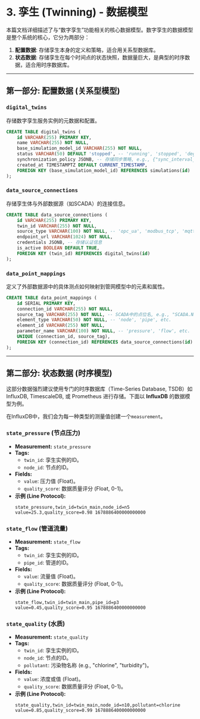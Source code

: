 # 3. 孪生 (Twinning) - 数据模型

本篇文档详细描述了与“数字孪生”功能相关的核心数据模型。数字孪生的数据模型是整个系统的核心，它分为两部分：
1.  **配置数据**: 存储孪生本身的定义和策略，适合用关系型数据库。
2.  **状态数据**: 存储孪生在每个时间点的状态快照，数据量巨大，是典型的时序数据，适合用时序数据库。

---

## 第一部分: 配置数据 (关系型模型)

### `digital_twins`

存储数字孪生服务实例的元数据和配置。

```sql
CREATE TABLE digital_twins (
    id VARCHAR(255) PRIMARY KEY,
    name VARCHAR(255) NOT NULL,
    base_simulation_model_id VARCHAR(255) NOT NULL,
    status VARCHAR(50) DEFAULT 'stopped', -- 'running', 'stopped', 'degraded'
    synchronization_policy JSONB, -- 存储同步策略, e.g., {"sync_interval_seconds": 60, ...}
    created_at TIMESTAMPTZ DEFAULT CURRENT_TIMESTAMP,
    FOREIGN KEY (base_simulation_model_id) REFERENCES simulations(id)
);
```

### `data_source_connections`

存储孪生体与外部数据源（如SCADA）的连接信息。

```sql
CREATE TABLE data_source_connections (
    id VARCHAR(255) PRIMARY KEY,
    twin_id VARCHAR(255) NOT NULL,
    source_type VARCHAR(100) NOT NULL, -- 'opc_ua', 'modbus_tcp', 'mqtt'
    endpoint_url VARCHAR(1024) NOT NULL,
    credentials JSONB, -- 存储认证信息
    is_active BOOLEAN DEFAULT TRUE,
    FOREIGN KEY (twin_id) REFERENCES digital_twins(id)
);
```

### `data_point_mappings`

定义了外部数据源中的具体测点如何映射到管网模型中的元素和属性。

```sql
CREATE TABLE data_point_mappings (
    id SERIAL PRIMARY KEY,
    connection_id VARCHAR(255) NOT NULL,
    source_tag VARCHAR(255) NOT NULL, -- SCADA中的点位名, e.g., "SCADA.Node.Pressure.N5"
    element_type VARCHAR(50) NOT NULL, -- 'node', 'pipe', etc.
    element_id VARCHAR(255) NOT NULL,
    parameter_name VARCHAR(100) NOT NULL, -- 'pressure', 'flow', etc.
    UNIQUE (connection_id, source_tag),
    FOREIGN KEY (connection_id) REFERENCES data_source_connections(id)
);
```

---

## 第二部分: 状态数据 (时序模型)

这部分数据强烈建议使用专门的时序数据库（Time-Series Database, TSDB）如 InfluxDB, TimescaleDB, 或 Prometheus 进行存储。下面以 **InfluxDB** 的数据模型为例。

在InfluxDB中，我们会为每一种类型的测量值创建一个`measurement`。

### `state_pressure` (节点压力)

*   **Measurement:** `state_pressure`
*   **Tags:**
    *   `twin_id`: 孪生实例的ID。
    *   `node_id`: 节点的ID。
*   **Fields:**
    *   `value`: 压力值 (Float)。
    *   `quality_score`: 数据质量评分 (Float, 0-1)。
*   **示例 (Line Protocol):**
    ```
    state_pressure,twin_id=twin_main,node_id=n5 value=25.3,quality_score=0.98 1678886400000000000
    ```

### `state_flow` (管道流量)

*   **Measurement:** `state_flow`
*   **Tags:**
    *   `twin_id`: 孪生实例的ID。
    *   `pipe_id`: 管道的ID。
*   **Fields:**
    *   `value`: 流量值 (Float)。
    *   `quality_score`: 数据质量评分 (Float, 0-1)。
*   **示例 (Line Protocol):**
    ```
    state_flow,twin_id=twin_main,pipe_id=p3 value=0.45,quality_score=0.95 1678886400000000000
    ```

### `state_quality` (水质)

*   **Measurement:** `state_quality`
*   **Tags:**
    *   `twin_id`: 孪生实例的ID。
    *   `node_id`: 节点的ID。
    *   `pollutant`: 污染物名称 (e.g., "chlorine", "turbidity")。
*   **Fields:**
    *   `value`: 浓度或值 (Float)。
    *   `quality_score`: 数据质量评分 (Float, 0-1)。
*   **示例 (Line Protocol):**
    ```
    state_quality,twin_id=twin_main,node_id=n10,pollutant=chlorine value=0.85,quality_score=0.99 1678886400000000000
    ```
